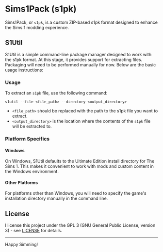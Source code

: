 # Sims1Pack (s1pk)

Sims1Pack, or ``s1pk``, is a custom ZIP-based s1pk format designed to enhance the Sims 1 modding experience.

## S1Util

S1Util is a simple command-line package manager designed to work with the s1pk format. At this stage, it provides support for extracting files. Packaging will need to be performed manually for now. Below are the basic usage instructions:

### Usage

To extract an ``s1pk`` file, use the following command:

```shell
s1util --file <file_path> --directory <output_directory>
```

- `<file_path>` should be replaced with the path to the s1pk file you want to extract.
- `<output_directory>` is the location where the contents of the ``s1pk`` file will be extracted to.

### Platform Specifics

#### Windows

On Windows, S1Util defaults to the Ultimate Edition install directory for The Sims 1. This makes it convenient to work with mods and custom content in the Windows environment.

#### Other Platforms

For platforms other than Windows, you will need to specify the game's installation directory manually in the command line.

## License

I license this project under the GPL 3 (GNU General Public License, version 3) - see [LICENSE](./LICENSE) for details.

<hr>

Happy Simming!
